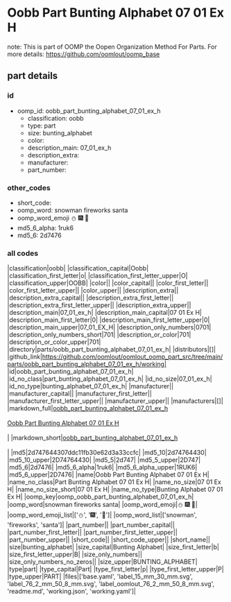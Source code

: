 # Oobb Part Bunting Alphabet 07 01 Ex H  

note: This is part of OOMP the Oopen Organization Method For Parts. For more details: https://github.com/oomlout/oomp_base

##  part details





### id
* oomp_id: oobb_part_bunting_alphabet_07_01_ex_h
  * classification: oobb
  * type: part
  * size: bunting_alphabet
  * color: 
  * description_main: 07_01_ex_h
  * description_extra: 
  * manufacturer: 
  * part_number: 

### other_codes
* short_code: 
* oomp_word: snowman fireworks santa
* oomp_word_emoji :snowman: :fireworks: :santa:
* md5_6_alpha: 1ruk6
* md5_6: 2d7476

### all codes 
|classification|oobb|
|classification_capital|Oobb|
|classification_first_letter|o|
|classification_first_letter_upper|O|
|classification_upper|OOBB|
|color||
|color_capital||
|color_first_letter||
|color_first_letter_upper||
|color_upper||
|description_extra||
|description_extra_capital||
|description_extra_first_letter||
|description_extra_first_letter_upper||
|description_extra_upper||
|description_main|07_01_ex_h|
|description_main_capital|07 01 Ex H|
|description_main_first_letter|0|
|description_main_first_letter_upper|0|
|description_main_upper|07_01_EX_H|
|description_only_numbers|0701|
|description_only_numbers_short|701|
|description_or_color|701|
|description_or_color_upper|701|
|directory|parts/oobb_part_bunting_alphabet_07_01_ex_h|
|distributors|[]|
|github_link|https://github.com/oomlout/oomlout_oomp_part_src/tree/main/parts/oobb_part_bunting_alphabet_07_01_ex_h/working|
|id|oobb_part_bunting_alphabet_07_01_ex_h|
|id_no_class|part_bunting_alphabet_07_01_ex_h|
|id_no_size|07_01_ex_h|
|id_no_type|bunting_alphabet_07_01_ex_h|
|manufacturer||
|manufacturer_capital||
|manufacturer_first_letter||
|manufacturer_first_letter_upper||
|manufacturer_upper||
|manufacturers|[]|
|markdown_full|[oobb_part_bunting_alphabet_07_01_ex_h](https://github.com/oomlout/oomlout_oomp_part_src/tree/main/parts/oobb_part_bunting_alphabet_07_01_ex_h/working)<br>[](https://github.com/oomlout/oomlout_oomp_part_src/tree/main/parts/oobb_part_bunting_alphabet_07_01_ex_h/working)<br>[Oobb Part Bunting Alphabet 07 01 Ex H](https://github.com/oomlout/oomlout_oomp_part_src/tree/main/parts/oobb_part_bunting_alphabet_07_01_ex_h/working)<br><br>|
|markdown_short|[oobb_part_bunting_alphabet_07_01_ex_h](https://github.com/oomlout/oomlout_oomp_part_src/tree/main/parts/oobb_part_bunting_alphabet_07_01_ex_h/working)<br><br>|
|md5|2d747644307ddc11fb30e62d3a33ccfc|
|md5_10|2d74764430|
|md5_10_upper|2D74764430|
|md5_5|2d747|
|md5_5_upper|2D747|
|md5_6|2d7476|
|md5_6_alpha|1ruk6|
|md5_6_alpha_upper|1RUK6|
|md5_6_upper|2D7476|
|name|Oobb Part Bunting Alphabet 07 01 Ex H|
|name_no_class|Part Bunting Alphabet 07 01 Ex H|
|name_no_size|07 01 Ex H|
|name_no_size_short|07 01 Ex H|
|name_no_type|Bunting Alphabet 07 01 Ex H|
|oomp_key|oomp_oobb_part_bunting_alphabet_07_01_ex_h|
|oomp_word|snowman fireworks santa|
|oomp_word_emoji|:snowman: :fireworks: :santa:|
|oomp_word_emoji_list|[':snowman:', ':fireworks:', ':santa:']|
|oomp_word_list|['snowman', 'fireworks', 'santa']|
|part_number||
|part_number_capital||
|part_number_first_letter||
|part_number_first_letter_upper||
|part_number_upper||
|short_code||
|short_code_upper||
|short_name||
|size|bunting_alphabet|
|size_capital|Bunting Alphabet|
|size_first_letter|b|
|size_first_letter_upper|B|
|size_only_numbers||
|size_only_numbers_no_zeros||
|size_upper|BUNTING_ALPHABET|
|type|part|
|type_capital|Part|
|type_first_letter|p|
|type_first_letter_upper|P|
|type_upper|PART|
|files|['base.yaml', 'label_15_mm_30_mm.svg', 'label_76_2_mm_50_8_mm.svg', 'label_oomlout_76_2_mm_50_8_mm.svg', 'readme.md', 'working.json', 'working.yaml']|
